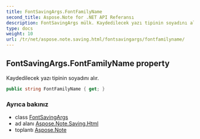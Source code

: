 ```yaml
---
title: FontSavingArgs.FontFamilyName
second_title: Aspose.Note for .NET API Referansı
description: FontSavingArgs mülk. Kaydedilecek yazı tipinin soyadını alır.
type: docs
weight: 10
url: /tr/net/aspose.note.saving.html/fontsavingargs/fontfamilyname/
---
```

## FontSavingArgs.FontFamilyName property

Kaydedilecek yazı tipinin soyadını alır.

```csharp
public string FontFamilyName { get; }
```

### Ayrıca bakınız

* class [FontSavingArgs](../)
* ad alanı [Aspose.Note.Saving.Html](../../fontsavingargs/)
* toplantı [Aspose.Note](../../../)


